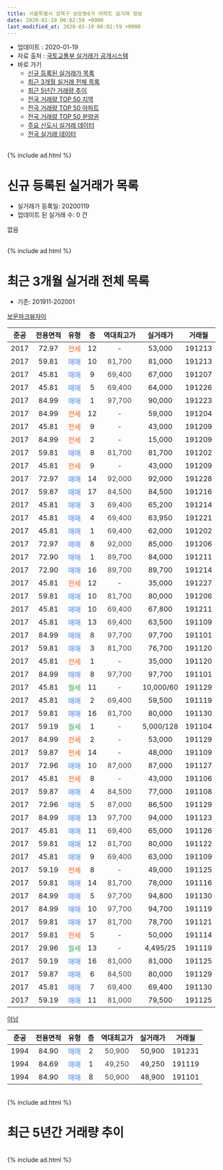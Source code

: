 ```yaml
---
title: 서울특별시 성북구 보문동6가 아파트 실거래 정보
date: 2020-01-19 06:02:59 +0900
last_modified_at: 2020-01-19 06:02:59 +0900
---
```


* 업데이트 : 2020-01-19
* 자료 출처 : [국토교통부 실거래가 공개시스템](http://rt.molit.go.kr)
* 바로 가기
    * [신규 등록된 실거래가 목록](#신규-등록된-실거래가-목록)
    * [최근 3개월 실거래 전체 목록](#최근-3개월-실거래-전체-목록)
    * [최근 5년간 거래량 추이](#최근-5년간-거래량-추이)
    * [전국 거래량 TOP 50 지역](https://apt-info.github.io/apt-trade-info/최근-3개월-전국에서-가장-거래가-많이-발생한-지역)
    * [전국 거래량 TOP 50 아파트](https://apt-info.github.io/apt-trade-info/최근-3개월-전국에서-가장-거래가-많이-발생한-아파트)
    * [전국 거래량 TOP 50 분양권](https://apt-info.github.io/apt-trade-info/최근-3개월-전국에서-가장-거래가-많이-발생한-분양권)
    * [주요 신도시 실거래 데이터](https://apt-info.github.io/apt-trade-info/주요-신도시)
    * [전국 실거래 데이터](https://apt-info.github.io/apt-trade-info/전국)
<br>
{% include ad.html %}
<br>

# 신규 등록된 실거래가 목록
* 실거래가 등록일: 20200119
* 업데이트 된 실거래 수: 0 건

없음

<br>
{% include ad.html %}
<br>

# 최근 3개월 실거래 전체 목록
* 기준: 201911-202001


[보문파크뷰자이](https://search.naver.com/search.naver?query=%EC%84%9C%EC%9A%B8%ED%8A%B9%EB%B3%84%EC%8B%9C+%EC%84%B1%EB%B6%81%EA%B5%AC+%EB%B3%B4%EB%AC%B8%EB%8F%996%EA%B0%80+%EB%B3%B4%EB%AC%B8%ED%8C%8C%ED%81%AC%EB%B7%B0%EC%9E%90%EC%9D%B4)

|준공|전용면적|유형|층|역대최고가|실거래가|거래월|
|:---:|:---:|:---:|:---:|:---:|:---:|:---:|
|2017|72.97|<span style="color:#ff5a00">전세</span>|12|<span style="color:#444444">-</span>|53,000|191213|
|2017|59.81|<span style="color:#4285f3">매매</span>|10|<span style="color:#444444">81,700</span>|81,000|191213|
|2017|45.81|<span style="color:#4285f3">매매</span>|9|<span style="color:#444444">69,400</span>|67,000|191207|
|2017|45.81|<span style="color:#4285f3">매매</span>|5|<span style="color:#444444">69,400</span>|64,000|191226|
|2017|84.99|<span style="color:#4285f3">매매</span>|1|<span style="color:#444444">97,700</span>|90,000|191223|
|2017|84.99|<span style="color:#ff5a00">전세</span>|12|<span style="color:#444444">-</span>|59,000|191204|
|2017|45.81|<span style="color:#ff5a00">전세</span>|9|<span style="color:#444444">-</span>|43,000|191209|
|2017|84.99|<span style="color:#ff5a00">전세</span>|2|<span style="color:#444444">-</span>|15,000|191209|
|2017|59.81|<span style="color:#4285f3">매매</span>|8|<span style="color:#444444">81,700</span>|81,700|191202|
|2017|45.81|<span style="color:#ff5a00">전세</span>|9|<span style="color:#444444">-</span>|43,000|191209|
|2017|72.97|<span style="color:#4285f3">매매</span>|14|<span style="color:#444444">92,000</span>|92,000|191228|
|2017|59.87|<span style="color:#4285f3">매매</span>|17|<span style="color:#444444">84,500</span>|84,500|191216|
|2017|45.81|<span style="color:#4285f3">매매</span>|3|<span style="color:#444444">69,400</span>|65,200|191214|
|2017|45.81|<span style="color:#4285f3">매매</span>|4|<span style="color:#444444">69,400</span>|63,950|191221|
|2017|45.81|<span style="color:#4285f3">매매</span>|1|<span style="color:#444444">69,400</span>|62,000|191202|
|2017|72.97|<span style="color:#4285f3">매매</span>|8|<span style="color:#444444">92,000</span>|85,000|191206|
|2017|72.90|<span style="color:#4285f3">매매</span>|1|<span style="color:#444444">89,700</span>|84,000|191211|
|2017|72.90|<span style="color:#4285f3">매매</span>|16|<span style="color:#444444">89,700</span>|89,700|191214|
|2017|45.81|<span style="color:#ff5a00">전세</span>|12|<span style="color:#444444">-</span>|35,000|191227|
|2017|59.81|<span style="color:#4285f3">매매</span>|10|<span style="color:#444444">81,700</span>|80,000|191206|
|2017|45.81|<span style="color:#4285f3">매매</span>|10|<span style="color:#444444">69,400</span>|67,800|191211|
|2017|45.81|<span style="color:#4285f3">매매</span>|13|<span style="color:#444444">69,400</span>|63,500|191109|
|2017|84.99|<span style="color:#4285f3">매매</span>|8|<span style="color:#444444">97,700</span>|97,700|191101|
|2017|59.81|<span style="color:#4285f3">매매</span>|3|<span style="color:#444444">81,700</span>|76,700|191120|
|2017|45.81|<span style="color:#ff5a00">전세</span>|1|<span style="color:#444444">-</span>|35,000|191120|
|2017|84.99|<span style="color:#4285f3">매매</span>|8|<span style="color:#444444">97,700</span>|97,700|191101|
|2017|45.81|<span style="color:#34a853">월세</span>|11|<span style="color:#444444">-</span>|10,000/60|191129|
|2017|45.81|<span style="color:#4285f3">매매</span>|2|<span style="color:#444444">69,400</span>|59,500|191119|
|2017|59.81|<span style="color:#4285f3">매매</span>|16|<span style="color:#444444">81,700</span>|80,000|191130|
|2017|59.19|<span style="color:#34a853">월세</span>|1|<span style="color:#444444">-</span>|5,000/128|191104|
|2017|84.99|<span style="color:#ff5a00">전세</span>|2|<span style="color:#444444">-</span>|53,000|191129|
|2017|59.87|<span style="color:#ff5a00">전세</span>|14|<span style="color:#444444">-</span>|48,000|191109|
|2017|72.96|<span style="color:#4285f3">매매</span>|10|<span style="color:#444444">87,000</span>|87,000|191127|
|2017|45.81|<span style="color:#ff5a00">전세</span>|8|<span style="color:#444444">-</span>|43,000|191106|
|2017|59.87|<span style="color:#4285f3">매매</span>|4|<span style="color:#444444">84,500</span>|77,000|191108|
|2017|72.96|<span style="color:#4285f3">매매</span>|5|<span style="color:#444444">87,000</span>|86,500|191129|
|2017|84.99|<span style="color:#4285f3">매매</span>|13|<span style="color:#444444">97,700</span>|94,000|191123|
|2017|45.81|<span style="color:#4285f3">매매</span>|11|<span style="color:#444444">69,400</span>|65,000|191126|
|2017|59.81|<span style="color:#4285f3">매매</span>|12|<span style="color:#444444">81,700</span>|80,000|191122|
|2017|45.81|<span style="color:#4285f3">매매</span>|9|<span style="color:#444444">69,400</span>|63,000|191109|
|2017|59.19|<span style="color:#ff5a00">전세</span>|8|<span style="color:#444444">-</span>|49,000|191125|
|2017|59.81|<span style="color:#4285f3">매매</span>|14|<span style="color:#444444">81,700</span>|78,000|191116|
|2017|84.99|<span style="color:#4285f3">매매</span>|5|<span style="color:#444444">97,700</span>|94,800|191130|
|2017|84.99|<span style="color:#4285f3">매매</span>|10|<span style="color:#444444">97,700</span>|94,700|191119|
|2017|59.81|<span style="color:#4285f3">매매</span>|17|<span style="color:#444444">81,700</span>|78,700|191121|
|2017|59.81|<span style="color:#ff5a00">전세</span>|5|<span style="color:#444444">-</span>|50,000|191114|
|2017|29.96|<span style="color:#34a853">월세</span>|13|<span style="color:#444444">-</span>|4,495/25|191119|
|2017|59.19|<span style="color:#4285f3">매매</span>|16|<span style="color:#444444">81,000</span>|81,000|191125|
|2017|59.87|<span style="color:#4285f3">매매</span>|6|<span style="color:#444444">84,500</span>|80,000|191129|
|2017|45.81|<span style="color:#4285f3">매매</span>|7|<span style="color:#444444">69,400</span>|69,400|191130|
|2017|59.19|<span style="color:#4285f3">매매</span>|11|<span style="color:#444444">81,000</span>|79,500|191125|


<script async src="//pagead2.googlesyndication.com/pagead/js/adsbygoogle.js"></script>
<!-- 기본 -->
<ins class="adsbygoogle"
     style="display:block"
     data-ad-client="ca-pub-1142216861245946"
     data-ad-slot="4805727019"
     data-ad-format="auto"
     data-full-width-responsive="true"></ins>
<script>
(adsbygoogle = window.adsbygoogle || []).push({});
</script>


[아남](https://search.naver.com/search.naver?query=%EC%84%9C%EC%9A%B8%ED%8A%B9%EB%B3%84%EC%8B%9C+%EC%84%B1%EB%B6%81%EA%B5%AC+%EB%B3%B4%EB%AC%B8%EB%8F%996%EA%B0%80+%EC%95%84%EB%82%A8)

|준공|전용면적|유형|층|역대최고가|실거래가|거래월|
|:---:|:---:|:---:|:---:|:---:|:---:|:---:|
|1994|84.90|<span style="color:#4285f3">매매</span>|2|<span style="color:#444444">50,900</span>|50,900|191231|
|1994|84.69|<span style="color:#4285f3">매매</span>|1|<span style="color:#444444">49,250</span>|49,250|191119|
|1994|84.90|<span style="color:#4285f3">매매</span>|8|<span style="color:#444444">50,900</span>|48,900|191101|


<br>
{% include ad.html %}
<br>

# 최근 5년간 거래량 추이


<div style="width:100%;">
    <canvas id="deal_progress" height="200"></canvas>
</div>

<script>
new Chart(document.getElementById("deal_progress"), {
    type: 'line',
    data: {
        labels: ['201501','201502','201503','201504','201505','201506','201507','201508','201509','201510','201511','201512','201601','201602','201603','201604','201605','201606','201607','201608','201609','201610','201611','201612','201701','201702','201703','201704','201705','201706','201707','201708','201709','201710','201711','201712','201801','201802','201803','201804','201805','201806','201807','201808','201809','201810','201811','201812','201901','201902','201903','201904','201905','201906','201907','201908','201909','201910','201911','201912','202001'],
        datasets: [{
            label: '매매',
            pointRadius: 1,
            data: [0, 5, 4, 2, 7, 1, 1, 2, 0, 1, 1, 1, 2, 0, 3, 0, 3, 1, 4, 3, 0, 3, 1, 0, 2, 4, 1, 2, 19, 3, 0, 1, 3, 0, 0, 3, 8, 4, 9, 3, 3, 3, 1, 15, 4, 0, 0, 1, 1, 1, 0, 1, 2, 2, 6, 6, 5, 12, 23, 16, 0],
            borderColor: "rgba(255, 201, 14, 1)",
            backgroundColor: "rgba(255, 201, 14, 0.5)",
            fill: false,
            lineTension: 0
        },{
            label: '전월세',
            pointRadius: 1,
            data: [0, 1, 5, 0, 1, 0, 0, 1, 1, 1, 0, 0, 0, 1, 0, 0, 0, 0, 0, 0, 0, 1, 0, 0, 3, 20, 14, 5, 4, 1, 1, 3, 2, 3, 4, 5, 8, 7, 6, 3, 3, 2, 6, 6, 3, 3, 8, 14, 31, 19, 22, 14, 11, 12, 6, 6, 9, 8, 9, 6, 0],
            borderColor: "rgba(0, 141, 185, 1)",
            backgroundColor: "rgba(0, 141, 185, 0.5)",
            fill: false,
            lineTension: 0
        }
        ]
    },
    options: {
        responsive: true,
        title: {
            display: false
        },
        tooltips: {
            mode: 'index',
            intersect: false
        },
        hover: {
            mode: 'nearest',
            intersect: true
        },
        scales: {
            xAxes: [{
                display: true,
                scaleLabel: {
                    display: true,
                    labelString: '년/월'
                }
            }],
            yAxes: [{
                display: true,
                ticks: {
                    suggestedMin: 0,
                },
                scaleLabel: {
                    display: true,
                    labelString: '실거래 수'
                }
            }]
        }
    }
});

</script>


<br>
{% include ad.html %}
<br>

